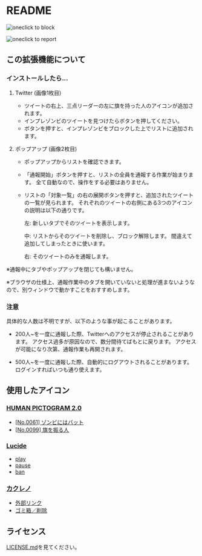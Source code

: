 # README

![oneclick to block](https://github.com/user-attachments/assets/cb74a33d-ff07-40f3-9436-8f36386c8bf7)

![oneclick to report](https://github.com/user-attachments/assets/c445af29-7b39-4254-b7dc-0c8af4550a76)


## この拡張機能について

### インストールしたら...

1. Twitter (画像1枚目)

   + ツイートの右上、三点リーダーの左に旗を持った人のアイコンが追加されます。
   + インプレゾンビのツイートを見つけたらボタンを押してください。
   + ボタンを押すと、インプレゾンビをブロックした上でリストに追加されます。

2. ポップアップ (画像2枚目)

   + ポップアップからリストを確認できます。
   + 「通報開始」ボタンを押すと、リストの全員を通報する作業が始まります。
    全て自動なので、操作をする必要はありません。
   + リストの「対象一覧」の右の展開ボタンを押すと、追加されたツイートの一覧が見られます。
    それぞれのツイートの右側にある3つのアイコンの説明は以下の通りです。

     左: 新しいタブでそのツイートを表示します。

     中: リストからそのツイートを削除し、ブロック解除します。
            間違えて追加してしまったときに使います。

     右: そのツイートのみを通報します。

※通報中にタブやポップアップを閉じても構いません。

※ブラウザの仕様上、通報作業中のタブを開いていないと処理が進まないようなので、別ウィンドウで動かすことをおすすめします。

### 注意

具体的な人数は不明ですが、以下のような事が起こることがあります。

+ 200人~を一度に通報した際、Twitterへのアクセスが停止されることがあります。
    アクセス過多が原因なので、数分間待てばもとに戻ります。
    アクセスが可能になり次第、通報作業も再開されます。

+ 500人~を一度に通報した際、自動的にログアウトされることがあります。
    ログインすればいつも通り使えます。

## 使用したアイコン

### [HUMAN PICTOGRAM 2.0](https://pictogram2.com)

+ [[No.0061] ゾンビにはバット](https://pictogram2.com/?p=194)
+ [[No.0099] 旗を振る人](https://pictogram2.com/?p=280)

### [Lucide](https://lucide.dev)

+ [play](https://lucide.dev/icons/play)
+ [pause](https://lucide.dev/icons/pause)
+ [ban](https://lucide.dev/icons/ban)

### [カクレノ](https://kotonohaworks.com/free-icons/)

+ [外部リンク](https://kotonohaworks.com/free-icons/gaibu-link/)
+ [ゴミ箱／削除](https://kotonohaworks.com/free-icons/gomibako/)

## ライセンス

[LICENSE.md](https://github.com/5C6F2F/zombie-hunter-for-twitter/blob/main/LICENSE.md)を見てください。
